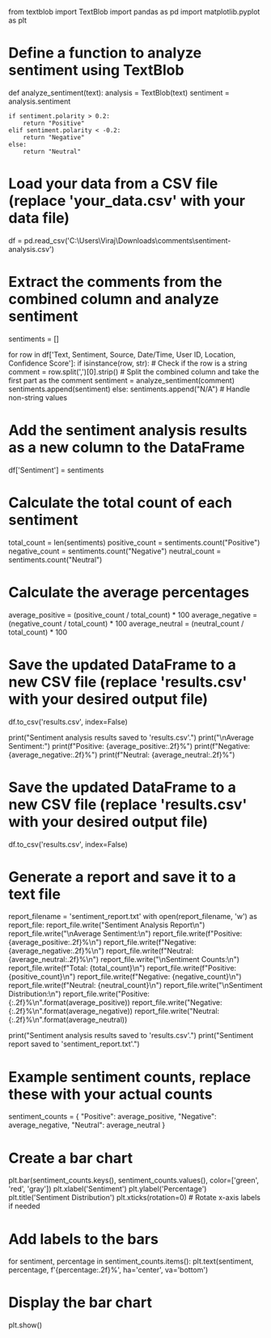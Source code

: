 from textblob import TextBlob
import pandas as pd
import matplotlib.pyplot as plt

# Define a function to analyze sentiment using TextBlob
def analyze_sentiment(text):
    analysis = TextBlob(text)
    sentiment = analysis.sentiment

    if sentiment.polarity > 0.2:
        return "Positive"
    elif sentiment.polarity < -0.2:
        return "Negative"
    else:
        return "Neutral"

# Load your data from a CSV file (replace 'your_data.csv' with your data file)
df = pd.read_csv('C:\\Users\\Viraj\\Downloads\\comments\\sentiment-analysis.csv')

# Extract the comments from the combined column and analyze sentiment
sentiments = []

for row in df['Text, Sentiment, Source, Date/Time, User ID, Location, Confidence Score']:
    if isinstance(row, str):  # Check if the row is a string
        comment = row.split(',')[0].strip()  # Split the combined column and take the first part as the comment
        sentiment = analyze_sentiment(comment)
        sentiments.append(sentiment)
    else:
        sentiments.append("N/A")  # Handle non-string values

# Add the sentiment analysis results as a new column to the DataFrame
df['Sentiment'] = sentiments

# Calculate the total count of each sentiment
total_count = len(sentiments)
positive_count = sentiments.count("Positive")
negative_count = sentiments.count("Negative")
neutral_count = sentiments.count("Neutral")

# Calculate the average percentages
average_positive = (positive_count / total_count) * 100
average_negative = (negative_count / total_count) * 100
average_neutral = (neutral_count / total_count) * 100

# Save the updated DataFrame to a new CSV file (replace 'results.csv' with your desired output file)
df.to_csv('results.csv', index=False)

print("Sentiment analysis results saved to 'results.csv'.")
print("\nAverage Sentiment:")
print(f"Positive: {average_positive:.2f}%")
print(f"Negative: {average_negative:.2f}%")
print(f"Neutral: {average_neutral:.2f}%")

# Save the updated DataFrame to a new CSV file (replace 'results.csv' with your desired output file)
df.to_csv('results.csv', index=False)

# Generate a report and save it to a text file
report_filename = 'sentiment_report.txt'
with open(report_filename, 'w') as report_file:
    report_file.write("Sentiment Analysis Report\n")
    report_file.write("\nAverage Sentiment:\n")
    report_file.write(f"Positive: {average_positive:.2f}%\n")
    report_file.write(f"Negative: {average_negative:.2f}%\n")
    report_file.write(f"Neutral: {average_neutral:.2f}%\n")
    report_file.write("\nSentiment Counts:\n")
    report_file.write(f"Total: {total_count}\n")
    report_file.write(f"Positive: {positive_count}\n")
    report_file.write(f"Negative: {negative_count}\n")
    report_file.write(f"Neutral: {neutral_count}\n")
    report_file.write("\nSentiment Distribution:\n")
    report_file.write("Positive: {:.2f}%\n".format(average_positive))
    report_file.write("Negative: {:.2f}%\n".format(average_negative))
    report_file.write("Neutral: {:.2f}%\n".format(average_neutral))

print("Sentiment analysis results saved to 'results.csv'.")
print("Sentiment report saved to 'sentiment_report.txt'.")

# Example sentiment counts, replace these with your actual counts
sentiment_counts = {
    "Positive": average_positive,
    "Negative": average_negative,
    "Neutral": average_neutral
}

# Create a bar chart
plt.bar(sentiment_counts.keys(), sentiment_counts.values(), color=['green', 'red', 'gray'])
plt.xlabel('Sentiment')
plt.ylabel('Percentage')
plt.title('Sentiment Distribution')
plt.xticks(rotation=0)  # Rotate x-axis labels if needed

# Add labels to the bars
for sentiment, percentage in sentiment_counts.items():
    plt.text(sentiment, percentage, f'{percentage:.2f}%', ha='center', va='bottom')

# Display the bar chart
plt.show()
